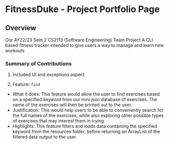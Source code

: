 # FitnessDuke - Project Portfolio Page

## Overview

Our AY22/23 Sem 2 CS2113 (Software Engineering) Team Project
A CLI based fitness tracker intended to give users a way to manage and learn new workouts


### Summary of Contributions

1. Included UI and exceptions aspect

2. Feature: ```find```
* What it does: This feature would allow the user to find exercises based on a specified keyword from our mini json database
  of exercises. The name of the exercises will then be printed out to the user.
* Justification: This would help users to be able to conveniently search for the full names of the exercises, while also
  exploring other possible types of exercises that may interest them in trying.
* Highlights: This feature filters and loads data containing the specified keyword from the resources folder, before
  returning an ArrayList of the filtered data output to the user.